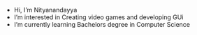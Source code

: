 - Hi, I’m Nityanandayya
- I’m interested in Creating video games and developing GUi
- I’m currently learning Bachelors degree in Computer Science


<!---
Nithin10281/Nithin10281 is a ✨ special ✨ repository because its `README.md` (this file) appears on your GitHub profile.
You can click the Preview link to take a look at your changes.
--->
